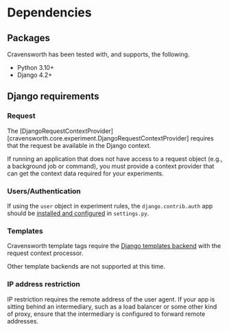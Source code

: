 # Dependencies

## Packages

Cravensworth has been tested with, and supports, the following.

* Python 3.10+
* Django 4.2+

## Django requirements

### Request

The [DjangoRequestContextProvider][cravensworth.core.experiment.DjangoRequestContextProvider]
requires that the request be available in the Django context.

If running an application that does not have access to a request object (e.g., a
background job or command), you must provide a context provider that can get the
context data required for your experiments.

### Users/Authentication

If using the `user` object in experiment rules, the `django.contrib.auth` app
should be [installed and configured](https://docs.djangoproject.com/en/dev/topics/auth/#installation)
in `settings.py`.

### Templates

Cravensworth template tags require the [Django templates backend](https://docs.djangoproject.com/en/dev/ref/settings/#templates)
with the request context processor.

Other template backends are not supported at this time.

### IP address restriction

IP restriction requires the remote address of the user agent. If your app is
sitting behind an intermediary, such as a load balancer or some other kind of
proxy, ensure that the intermediary is configured to forward remote addresses.
